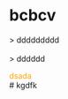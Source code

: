 # bcbcv
&gt; ddddddddd </br>
</br>
&gt; dddddd </br>	
<div style="color:orange;" >dsada</div>
# kgdfk